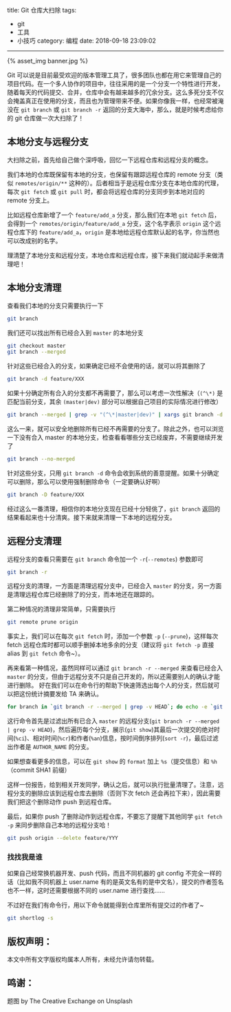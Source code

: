 title: Git 仓库大扫除
tags:
  - git
  - 工具
  - 小技巧
category: 编程
date: 2018-09-18 23:09:02
---

{% asset_img banner.jpg %}

Git 可以说是目前最受欢迎的版本管理工具了，很多团队也都在用它来管理自己的项目代码。在一个多人协作的项目中，往往采用的是一个分支一个特性进行开发，随着每天的代码提交、合并，仓库中会有越来越多的冗余分支。这么多死分支不仅会掩盖真正在使用的分支，而且也为管理带来不便。如果你像我一样，也经常被淹没在 `git branch` 或 `git branch -r` 返回的分支大海中，那么，就是时候考虑给你的 git 仓库做一次大扫除了！

## 本地分支与远程分支
大扫除之前，首先给自己做个深呼吸，回忆一下远程仓库和远程分支的概念。

我们本地的仓库既保留有本地的分支，也保留有跟踪远程仓库的 remote 分支（类似 `remotes/origin/**` 这种的）。后者相当于是远程仓库分支在本地仓库的代理，每次 `git fetch` 或 `git pull` 时，都会将远程仓库的分支同步到本地对应的 remote 分支上。

比如远程仓库新增了一个 `feature/add_a` 分支，那么我们在本地 `git fetch` 后，会得到一个 `remotes/origin/feature/add_a` 分支，这个名字表示 `origin` 这个远程仓库下的 `feature/add_a`，`origin` 是本地给远程仓库默认起的名字，你当然也可以改成别的名字。

理清楚了本地分支和远程分支，本地仓库和远程仓库，接下来我们就动起手来做清理吧！

<!-- more -->

## 本地分支清理
查看我们本地的分支只需要执行一下
```sh
git branch
```

我们还可以找出所有已经合入到 `master` 的本地分支

```sh
git checkout master
git branch --merged
```

针对这些已经合入的分支，如果确定已经不会使用的话，就可以将其删除了

```sh
git branch -d feature/XXX
```

如果十分确定所有合入的分支都不再需要了，那么可以考虑一次性解决（`(^\*)` 是匹配当前分支，其余 `(master|dev)` 部分可以根据自己项目的实际情况进行修改）

```sh
git branch --merged | grep -v "(^\*|master|dev)" | xargs git branch -d
```

这么一来，就可以安全地删除所有已经不再需要的分支了。除此之外，也可以浏览一下没有合入 master 的本地分支，检查看看哪些分支已经废弃，不需要继续开发了

```sh
git branch --no-merged
```

针对这些分支，只用 `git branch -d` 命令会收到系统的善意提醒。如果十分确定可以删除，那么可以使用强制删除命令（一定要确认好啊）

```sh
git branch -D feature/XXX
```

经过这么一番清理，相信你的本地分支现在已经十分轻佻了，`git branch` 返回的结果看起来也十分清爽。接下来就来清理一下本地的远程分支。

## 远程分支清理

远程分支的查看只需要在 `git branch` 命令加一个 `-r`(`--remotes`) 参数即可

```sh
git branch -r
```

远程分支的清理，一方面是清理远程分支中，已经合入 `master` 的分支，另一方面是清理远程仓库已经删除了的分支，而本地还在跟踪的。

第二种情况的清理非常简单，只需要执行

```sh
git remote prune origin
```

事实上，我们可以在每次 `git fetch` 时，添加一个参数 `-p` (`--prune`)，这样每次 fetch 远程仓库时都可以顺手删掉本地多余的分支（建议将 `git fetch -p` 直接 alias 到 `git fetch` 命令~）。

再来看第一种情况，虽然同样可以通过 `git branch -r --merged` 来查看已经合入 `master` 的分支，但由于远程分支不只是自己开发的，所以还需要别人的确认才能进行删除。
好在我们可以在命令行的帮助下快速筛选出每个人的分支，然后就可以把这份统计摘要发给 TA 来确认。

```sh
for branch in `git branch -r --merged | grep -v HEAD`; do echo -e `git show --format="%ci %cr %an" $branch | head -n 1`; done | sort -r | grep AUTHOR_NAME
```

这行命令首先是过滤出所有已合入 `master` 的远程分支(`git branch -r --merged | grep -v HEAD`)，然后遍历每个分支，展示(`git show`)其最后一次提交的绝对时间(`%ci`)、相对时间(`%cr`)和作者(`%an`)信息，按时间倒序排列(`sort -r`)，最后过滤出作者是 `AUTHOR_NAME` 的分支。

如果想查看更多的信息，可以在 `git show` 的 `format` 加上 `%s`（提交信息）和 `%h`（commit SHA1 前缀）

这样一份报告，给到相关开发同学，确认之后，就可以执行批量清理了。注意，远程分支的删除应该到远程仓库去删除（否则下次 fetch 还会再拉下来），因此需要我们把这个删除动作 push 到远程仓库。

最后，如果你 push 了删除动作到远程仓库，不要忘了提醒下其他同学 `git fetch -p` 来同步删除自己本地的远程分支哈！

```sh
git push origin --delete feature/YYY
```

### 找找我是谁
如果自己经常换机器开发、push 代码，而且不同机器的 git config 不完全一样的话（比如我不同机器上 user.name 有的是英文名有的是中文名），提交的作者签名也不一样，这时还需要根据不同的 user.name 进行查找……

不过好在我们有命令行，用以下命令就能得到仓库里所有提交过的作者了~

```sh
git shortlog -s
```

版权声明：
---
本文中所有文字版权均属本人所有，未经允许请勿转载。

鸣谢：
---
题图 by The Creative Exchange on Unsplash
